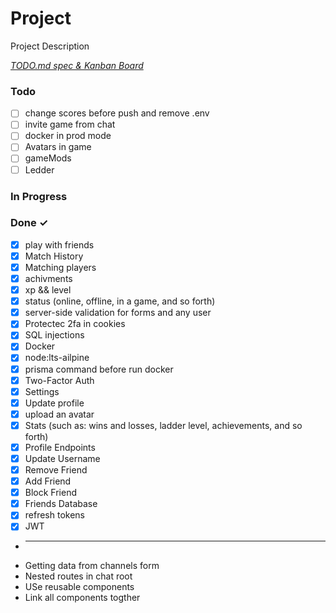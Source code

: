 # Project

Project Description

<em>[TODO.md spec & Kanban Board](https://bit.ly/3fCwKfM)</em>

### Todo

- [ ] change scores before push and remove .env  
- [ ] invite game from chat  
- [ ] docker in prod mode  
- [ ] Avatars in game  
- [ ] gameMods  
- [ ] Ledder  

### In Progress


### Done ✓

- [x] play with friends  
- [x] Match History  
- [x] Matching players  
- [x] achivments  
- [x] xp && level  
- [x] status (online, offline, in a game, and so forth)  
- [x] server-side validation for forms and any user  
- [x] Protectec 2fa in cookies  
- [x] SQL injections  
- [x] Docker  
- [x] node:lts-ailpine  
- [x] prisma command before run docker  
- [x] Two-Factor Auth  
- [x] Settings  
- [x] Update profile  
- [x] upload an avatar  
- [x] Stats (such as: wins and losses, ladder level, achievements, and so forth)  
- [x] Profile Endpoints  
- [x] Update Username  
- [x] Remove Friend  
- [x] Add Friend  
- [x] Block Friend  
- [x] Friends Database  
- [x] refresh tokens  
- [x] JWT  
- ___________________________________________  
- Getting data from channels form  
- Nested routes in chat root  
- USe reusable components  
- Link all components togther  

